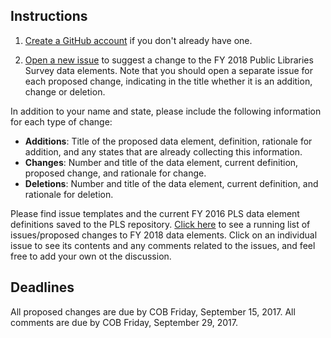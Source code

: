 ## Instructions

1. [Create a GitHub account](https://github.com/join) if you don't already have one.

2. [Open a new issue](https://github.com/IMLS/public-libraries-survey/issues/new) to suggest a change to the FY 2018 Public Libraries Survey data elements. Note that you should open a separate issue for each proposed change, indicating in the title whether it is an addition, change or deletion. 

In addition to your name and state, please include the following information for each type of change:

* **Additions**: Title of the proposed data element, definition, rationale for addition, and any states that are already collecting this information.   
* **Changes**: Number and title of the data element, current definition, proposed change, and rationale for change.
* **Deletions**: Number and title of the data element, current definition, and rationale for deletion.

Please find issue templates and the current FY 2016 PLS data element definitions saved to the PLS repository. [Click here](https://github.com/IMLS/public-libraries-survey/issues) to see a running list of issues/proposed changes to FY 2018 data elements. Click on an individual issue to see its contents and any comments related to the issues, and feel free to add your own ot the discussion. 

## Deadlines
All proposed changes are due by COB Friday, September 15, 2017. All comments are due by COB Friday, September 29, 2017.
